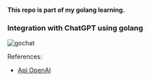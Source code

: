#### This repo is part of my golang learning.

### Integration with ChatGPT using golang

![gochat](https://user-images.githubusercontent.com/57546831/228295383-5339c6c6-b873-47df-aa19-9bcfb819bc98.gif)

References:
- [Api OpenAI](https://platform.openai.com/docs/api-reference/completions)